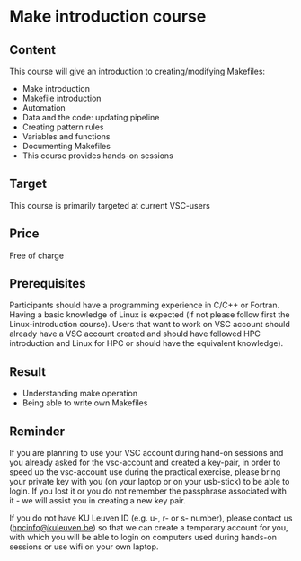 # Make introduction course 

## Content
This course will give an introduction to creating/modifying Makefiles:
- Make introduction
- Makefile introduction
- Automation
- Data and the code: updating pipeline
- Creating pattern rules
- Variables and functions
- Documenting Makefiles
- This course provides hands-on sessions

## Target
This course is primarily targeted at current VSC-users

## Price
Free of charge
	
## Prerequisites
Participants should have a programming experience in C/C++ or Fortran. Having a basic knowledge of Linux is expected (if not please follow first the Linux-introduction course). Users that want to work on VSC account should already have a VSC account created and should have followed HPC introduction and Linux for HPC or should have the equivalent knowledge). 

## Result
- Understanding make operation
- Being able to write own Makefiles

## Reminder
If you are planning to use your VSC account during hand-on sessions and you already asked for the vsc-account and created a key-pair, in order to speed up the vsc-account use during the practical exercise, please bring your private key with you (on your laptop or on your usb-stick) to be able to login. If you lost it or you do not remember the passphrase associated with it - we will assist you in creating a new key pair.

If you do not have KU Leuven ID (e.g. u-, r- or s- number), please contact us (hpcinfo@kuleuven.be) so that we can create a temporary account for you, with which you will be able to login on computers used during hands-on sessions or use wifi on your own laptop.
